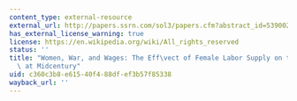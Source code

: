 ```yaml
---
content_type: external-resource
external_url: http://papers.ssrn.com/sol3/papers.cfm?abstract_id=539002
has_external_license_warning: true
license: https://en.wikipedia.org/wiki/All_rights_reserved
status: ''
title: "Women, War, and Wages: The Eff\vect of Female Labor Supply on the Wage Structure\
  \ at Midcentury"
uid: c360c3b8-e615-40f4-88df-ef3b57f85338
wayback_url: ''
---
```

